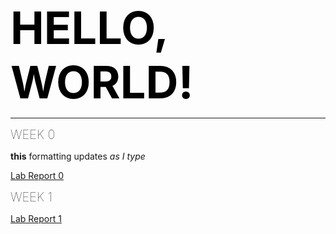 <span style="color:black;font-weight:700;font-size:72px">
    HELLO, WORLD!
</span>

---

<span style="color:black;font-weight:50;font-size:20px">
    WEEK 0
</span>

**this** formatting updates _as I type_

[Lab Report 0](https://ijjones.github.io/cse15l-lab-reports/lab-report-1-week-0.html)


<span style="color:black;font-weight:50;font-size:20px">
    WEEK 1
</span>

[Lab Report 1](https://ijjones.github.io/cse15l-lab-reports/lab-report-1-week-1.html)